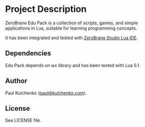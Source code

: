 # Project Description

ZeroBrane Edu Pack is a collection of scripts, games, and simple
applications in Lua, suitable for learning programming concepts.

It has been integrated and tested with [ZeroBrane Studio Lua IDE](http://studio.zerobrane.com/).

## Dependencies

Edu Pack depends on wx library and has been tested with Lua 5.1.

## Author

Paul Kulchenko (paul@kulchenko.com).

## License

See LICENSE file.
